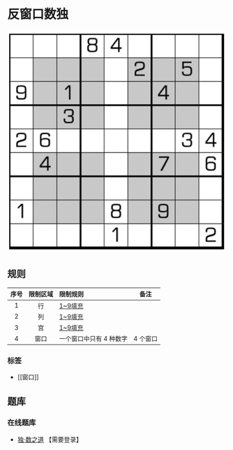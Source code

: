 # 反窗口数独

![题](../../../../images/sudoku/反窗口数独.png)

## 规则

| 序号  | 限制区域 | 限制规则          | 备注    |
|:---:|:----:|:--------------|-------|
|  1  |  行   | [1~9填充]       |       |
|  2  |  列   | [1~9填充]       |       |
|  3  |  宫   | [1~9填充]       |       |
|  4  |  窗口  | 一个窗口中只有 4 种数字 | 4 个窗口 |

### 标签

- [[窗口]]

## 题库

### 在线题库

- [独·数之道](http://www.sudokufans.org.cn/lx/game.index.php?type=win2) 【需要登录】

[1~9填充]: ../../../../rules.md#1to9填充
